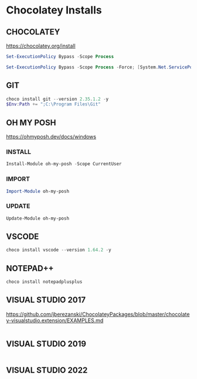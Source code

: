 # Chocolatey Installs

## CHOCOLATEY

https://chocolatey.org/install

``` powershell
Set-ExecutionPolicy Bypass -Scope Process
```

``` powershell
Set-ExecutionPolicy Bypass -Scope Process -Force; [System.Net.ServicePointManager]::SecurityProtocol = [System.Net.ServicePointManager]::SecurityProtocol -bor 3072; iex ((New-Object System.Net.WebClient).DownloadString('https://community.chocolatey.org/install.ps1'))
```

## GIT

``` powershell
choco install git --version 2.35.1.2 -y
$Env:Path += ";C:\Program Files\Git"
```

## OH MY POSH

https://ohmyposh.dev/docs/windows

### INSTALL
``` powershell
Install-Module oh-my-posh -Scope CurrentUser
```

### IMPORT
``` powershell
Import-Module oh-my-posh
```

### UPDATE
``` powershell
Update-Module oh-my-posh
```

## VSCODE

``` powershell
choco install vscode --version 1.64.2 -y
```

## NOTEPAD++

``` powershell
choco install notepadplusplus
```

## VISUAL STUDIO 2017

https://github.com/jberezanski/ChocolateyPackages/blob/master/chocolatey-visualstudio.extension/EXAMPLES.md

``` powershell

```

## VISUAL STUDIO 2019
``` powershell

```

## VISUAL STUDIO 2022
``` powershell

```
